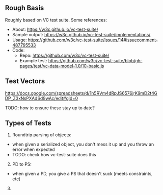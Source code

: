 
## Rough Basis

Roughly based on VC test suite. Some references:
- About: https://w3c.github.io/vc-test-suite/
- Sample output: https://w3c.github.io/vc-test-suite/implementations/
- Usage: https://github.com/w3c/vc-test-suite/issues/14#issuecomment-487795533
- Code: 
  - Repo: https://github.com/w3c/vc-test-suite/
  - Example test: https://github.com/w3c/vc-test-suite/blob/gh-pages/test/vc-data-model-1.0/10-basic.js

## Test Vectors

https://docs.google.com/spreadsheets/d/1h5RVm4dRpJS6576jrK9mD2t4GDP_Z3xNsPXAdSd9wAc/edit#gid=0

TODO: how to ensure these stay up to date?

## Types of Tests

1. Roundtrip parsing of objects:
  - when given a serialized object, you don't mess it up and you throw an error when expected
  - TODO: check how vc-test-suite does this
2. PD to PS:
  - when given a PD, you give a PS that doesn't suck (meets constraints, etc)
3. 